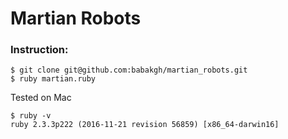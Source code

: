 # Martian Robots

### Instruction:

```
$ git clone git@github.com:babakgh/martian_robots.git
$ ruby martian.ruby
```

Tested on Mac
```
$ ruby -v
ruby 2.3.3p222 (2016-11-21 revision 56859) [x86_64-darwin16]
```
